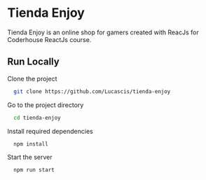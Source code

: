 # Tienda Enjoy

Tienda Enjoy is an online shop for gamers created with ReacJs for Coderhouse ReactJs course.


## Run Locally

Clone the project

```bash
  git clone https://github.com/Lucascis/tienda-enjoy
```

Go to the project directory

```bash
  cd tienda-enjoy
```

Install required dependencies

```bash
  npm install
```

Start the server

```bash
  npm run start
```
